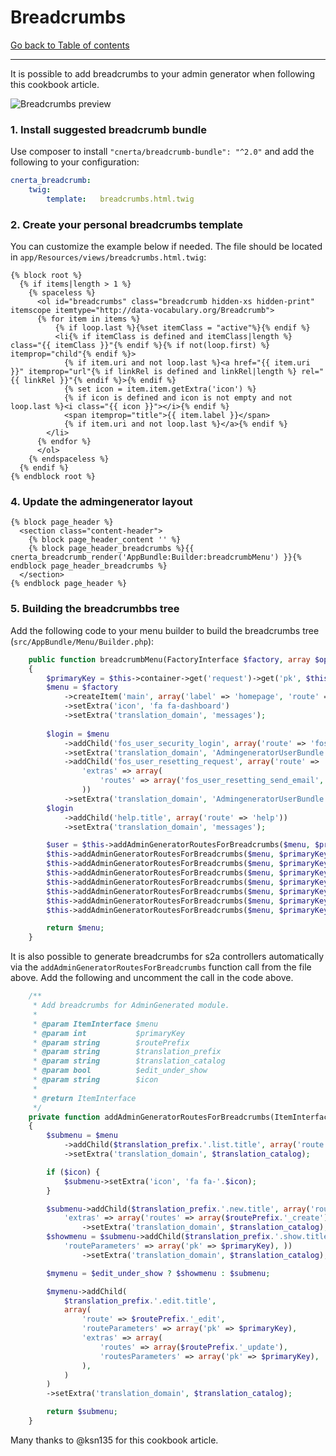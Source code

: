 # Breadcrumbs

[Go back to Table of contents][back-to-index]

-----

It is possible to add breadcrumbs to your admin generator when following this cookbook article.

![Breadcrumbs preview](../img/cookbook-breadcrumbs.png)

### 1. Install suggested breadcrumb bundle
Use composer to install `"cnerta/breadcrumb-bundle": "^2.0"` and add the following to your configuration:

```yaml
cnerta_breadcrumb:
    twig:
        template:	breadcrumbs.html.twig
```

### 2. Create your personal breadcrumbs template

You can customize the example below if needed. The file should be located in `app/Resources/views/breadcrumbs.html.twig`:
```twig
{% block root %}
  {% if items|length > 1 %}
    {% spaceless %}
      <ol id="breadcrumbs" class="breadcrumb hidden-xs hidden-print" itemscope itemtype="http://data-vocabulary.org/Breadcrumb">
  	  {% for item in items %}
          {% if loop.last %}{%set itemClass = "active"%}{% endif %}
          <li{% if itemClass is defined and itemClass|length %} class="{{ itemClass }}"{% endif %}{% if not(loop.first) %} itemprop="child"{% endif %}>
            {% if item.uri and not loop.last %}<a href="{{ item.uri }}" itemprop="url"{% if linkRel is defined and linkRel|length %} rel="{{ linkRel }}"{% endif %}>{% endif %}
            {% set icon = item.item.getExtra('icon') %}
            {% if icon is defined and icon is not empty and not loop.last %}<i class="{{ icon }}"></i>{% endif %}
            <span itemprop="title">{{ item.label }}</span>
            {% if item.uri and not loop.last %}</a>{% endif %}
  		</li>
  	  {% endfor %}
      </ol>
    {% endspaceless %}
  {% endif %}
{% endblock root %}
```

### 4. Update the admingenerator layout
```twig
{% block page_header %}
  <section class="content-header">
    {% block page_header_content '' %}
    {% block page_header_breadcrumbs %}{{ cnerta_breadcrumb_render('AppBundle:Builder:breadcrumbMenu') }}{% endblock page_header_breadcrumbs %}
  </section>
{% endblock page_header %}
```

### 5. Building the breadcrumbbs tree

Add the following code to your menu builder to build the breadcrumbs tree (`src/AppBundle/Menu/Builder.php`):
```php
    public function breadcrumbMenu(FactoryInterface $factory, array $options)
    {
        $primaryKey = $this->container->get('request')->get('pk', $this->container->get('request')->get('id', 1));
        $menu = $factory
            ->createItem('main', array('label' => 'homepage', 'route' => 'homepage'))
            ->setExtra('icon', 'fa fa-dashboard')
            ->setExtra('translation_domain', 'messages');
        
        $login = $menu
            ->addChild('fos_user_security_login', array('route' => 'fos_user_security_login'))
            ->setExtra('translation_domain', 'AdmingeneratorUserBundle')
            ->addChild('fos_user_resetting_request', array('route' => 'fos_user_resetting_request',
                'extras' => array(
                    'routes' => array('fos_user_resetting_send_email', 'fos_user_resetting_check_email')), 
                ))
            ->setExtra('translation_domain', 'AdmingeneratorUserBundle');
        $login
            ->addChild('help.title', array('route' => 'help'))
            ->setExtra('translation_domain', 'messages');

        $user = $this->addAdminGeneratorRoutesForBreadcrumbs($menu, $primaryKey, 'AppBundle_Employee', 'employee', 'messages', true);
        $this->addAdminGeneratorRoutesForBreadcrumbs($menu, $primaryKey, 'AppBundle_News_category', 'news.category', 'messages', true);
        $this->addAdminGeneratorRoutesForBreadcrumbs($menu, $primaryKey, 'AppBundle_News_item', 'news.item', 'messages', true);
        $this->addAdminGeneratorRoutesForBreadcrumbs($menu, $primaryKey, 'AppBundle_Audit_log', 'audit');
        $this->addAdminGeneratorRoutesForBreadcrumbs($menu, $primaryKey, 'AppBundle_Office', 'office');
        $this->addAdminGeneratorRoutesForBreadcrumbs($menu, $primaryKey, 'AppBundle_Department', 'department');
        $this->addAdminGeneratorRoutesForBreadcrumbs($menu, $primaryKey, 'AppBundle_Regional_center', 'regional.center', 'messages', true);
        $this->addAdminGeneratorRoutesForBreadcrumbs($menu, $primaryKey, 'AppBundle_Division', 'division', 'messages', 

        return $menu;
    }
```

It is also possible to generate breadcrumbs for s2a controllers automatically via the `addAdminGeneratorRoutesForBreadcrumbs` function call from the file above. Add the following and uncomment the call in the code above.

```php
    /**
     * Add breadcrumbs for AdminGenerated module.
     *
     * @param ItemInterface $menu
     * @param int           $primaryKey
     * @param string        $routePrefix
     * @param string        $translation_prefix
     * @param string        $translation_catalog
     * @param bool          $edit_under_show
     * @param string        $icon
     *
     * @return ItemInterface
     */
    private function addAdminGeneratorRoutesForBreadcrumbs(ItemInterface $menu, $primaryKey, $routePrefix, $translation_prefix, $translation_catalog = 'messages', $edit_under_show = false, $icon = null)
    {
        $submenu = $menu
            ->addChild($translation_prefix.'.list.title', array('route' => $routePrefix.'_list'))
            ->setExtra('translation_domain', $translation_catalog);

        if ($icon) {
            $submenu->setExtra('icon', 'fa fa-'.$icon);
        }

        $submenu->addChild($translation_prefix.'.new.title', array('route' => $routePrefix.'_new',
            'extras' => array('routes' => array($routePrefix.'_create')), ))
                ->setExtra('translation_domain', $translation_catalog);
        $showmenu = $submenu->addChild($translation_prefix.'.show.title', array('route' => $routePrefix.'_show',
            'routeParameters' => array('pk' => $primaryKey), ))
                ->setExtra('translation_domain', $translation_catalog);

        $mymenu = $edit_under_show ? $showmenu : $submenu;

        $mymenu->addChild(
            $translation_prefix.'.edit.title',
            array(
                'route' => $routePrefix.'_edit',
                'routeParameters' => array('pk' => $primaryKey),
                'extras' => array(
                    'routes' => array($routePrefix.'_update'),
                    'routesParameters' => array('pk' => $primaryKey),
                ),
            )
        )
        ->setExtra('translation_domain', $translation_catalog);

        return $submenu;
    }
```

Many thanks to @ksn135 for this cookbook article.

[back-to-index]: ../documentation.md
